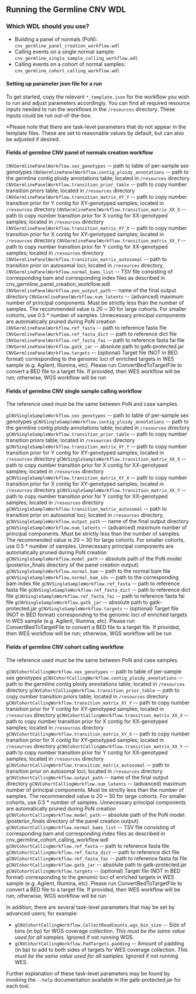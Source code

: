 ## Running the Germline CNV WDL

### Which WDL should you use?
- Building a panel of normals (PoN): ``cnv_germline_panel_creation_workflow.wdl``
- Calling events on a single normal sample: ``cnv_germline_single_sample_calling_workflow.wdl``
- Calling events on a cohort of normal samples: ``cnv_germline_cohort_calling_workflow.wdl``

#### Setting up parameter json file for a run

To get started, copy the relevant ``*_template.json`` for the workflow you wish to run and adjust parameters accordingly.
You can find all required resource inputs needed to run the workflows in the ``/resources`` directory. These inputs could be run out-of-the-box.

*Please note that there are task-level parameters that do not appear in the template files.  These are set to reasonable values by default, but can also be adjusted if desired.

#### Fields of germline CNV panel of normals creation workflow

  ``CNVGermlinePanelWorkflow.sex_genotypes`` -- path to table of per-sample sex genotypes
  ``CNVGermlinePanelWorkflow.contig_ploidy_annotations`` --  path to the germline contig ploidy annotations table; located in ``/resources`` directory
  ``CNVGermlinePanelWorkflow.transition_prior_table`` -- path to copy number transition priors table; located in ``/resources`` directory
  ``CNVGermlinePanelWorkflow.transition_matrix_XY_Y`` -- path to copy number transition prior for Y contig for XY-genotyped samples; located in ``/resources`` directory
  ``CNVGermlinePanelWorkflow.transition_matrix_XX_X`` -- path to copy number transition prior for X contig for XX-genotyped samples; located in ``/resources`` directory
  ``CNVGermlinePanelWorkflow.transition_matrix_XY_X`` -- path to copy number transition prior for X contig for XY-genotyped samples; located in ``/resources`` directory
  ``CNVGermlinePanelWorkflow.transition_matrix_XX_Y`` -- path to copy number transition prior for Y contig for XX-genotyped samples; located in ``/resources`` directory
  ``CNVGermlinePanelWorkflow.transition_matrix_autosomal`` -- path to transition prior on autosomal loci; located in ``/resources`` directory,
  ``CNVGermlinePanelWorkflow.normal_bams_list`` -- TSV file consisting of corresponding bam and corresponding index files as described in cnv_germline_panel_creation_workflow.wdl
  ``CNVGermlinePanelWorkflow.pon_output_path`` -- name of the final output directory
  ``CNVGermlinePanelWorkflow.num_latents`` -- (advanced) maximum number of principal components. Must be strictly less than the number of samples. The recommended value is 20 ~ 30 for large cohorts. For smaller cohorts, use 0.5 * number of samples. Unnecessary principal components are automatically pruned during PoN creation
  ``CNVGermlinePanelWorkflow.ref_fasta`` -- path to reference fasta file
  ``CNVGermlinePanelWorkflow.ref_fasta_dict`` -- path to reference dict file
  ``CNVGermlinePanelWorkflow.ref_fasta_fai`` -- path to reference fasta fai file
  ``CNVGermlinePanelWorkflow.gatk_jar`` -- absolute path to gatk-protected.jar
  ``CNVGermlinePanelWorkflow.targets`` -- (optional) Target file (NOT in BED format) corresponding to the genomic loci of enriched targets in WES sample (e.g. Agilent, Illumina, etc). Please run ConvertBedToTargetFile to convert a BED file to a target file. If provided, then WES workflow will be run; otherwise, WGS workflow will be run


#### Fields of germline CNV single sample calling workflow

The reference used must be the same between PoN and case samples.

  ``gCNVSingleSampleWorkflow.sex_genotypes`` -- path to table of per-sample sex genotypes
  ``gCNVSingleSampleWorkflow.contig_ploidy_annotations`` --  path to the germline contig ploidy annotations table; located in ``/resources`` directory
  ``gCNVSingleSampleWorkflow.transition_prior_table`` -- path to copy number transition priors table; located in ``/resources`` directory
  ``gCNVSingleSampleWorkflow.transition_matrix_XY_Y`` -- path to copy number transition prior for Y contig for XY-genotyped samples; located in ``/resources`` directory
  ``gCNVSingleSampleWorkflow.transition_matrix_XX_X`` -- path to copy number transition prior for X contig for XX-genotyped samples; located in ``/resources`` directory
  ``gCNVSingleSampleWorkflow.transition_matrix_XY_X`` -- path to copy number transition prior for X contig for XY-genotyped samples; located in ``/resources`` directory
  ``gCNVSingleSampleWorkflow.transition_matrix_XX_Y`` -- path to copy number transition prior for Y contig for XX-genotyped samples; located in ``/resources`` directory
  ``gCNVSingleSampleWorkflow.transition_matrix_autosomal`` -- path to transition prior on autosomal loci; located in ``/resources`` directory,
  ``gCNVSingleSampleWorkflow.output_path`` -- name of the final output directory
  ``gCNVSingleSampleWorkflow.num_latents`` -- (advanced) maximum number of principal components. Must be strictly less than the number of samples. The recommended value is 20 ~ 30 for large cohorts. For smaller cohorts, use 0.5 * number of samples. Unnecessary principal components are automatically pruned during PoN creation
  ``gCNVSingleSampleWorkflow.model_path`` -- absolute path of the PoN model (posterior_finals directory of the panel creation output)
  ``gCNVSingleSampleWorkflow.normal_bam`` -- path to the normal bam file
  ``gCNVSingleSampleWorkflow.normal_bam_idx`` -- path to the corresponding bam index file
  ``gCNVSingleSampleWorkflow.ref_fasta`` -- path to reference fasta file
  ``gCNVSingleSampleWorkflow.ref_fasta_dict`` -- path to reference dict file
  ``gCNVSingleSampleWorkflow.ref_fasta_fai`` -- path to reference fasta fai file
  ``gCNVSingleSampleWorkflow.gatk_jar`` -- absolute path to gatk-protected.jar
  ``gCNVSingleSampleWorkflow.targets`` -- (optional) Target file (NOT in BED format) corresponding to the genomic loci of enriched targets in WES sample (e.g. Agilent, Illumina, etc). Please run ConvertBedToTargetFile to convert a BED file to a target file. If provided, then WES workflow will be run; otherwise, WGS workflow will be run


#### Fields of germline CNV cohort calling workflow

The reference used must be the same between PoN and case samples.

  ``gCNVCohortCallingWorkflow.sex_genotypes`` -- path to table of per-sample sex genotypes
  ``gCNVCohortCallingWorkflow.contig_ploidy_annotations`` --  path to the germline contig ploidy annotations table; located in ``/resources`` directory
  ``gCNVCohortCallingWorkflow.transition_prior_table`` -- path to copy number transition priors table; located in ``/resources`` directory
  ``gCNVCohortCallingWorkflow.transition_matrix_XY_Y`` -- path to copy number transition prior for Y contig for XY-genotyped samples; located in ``/resources`` directory
  ``gCNVCohortCallingWorkflow.transition_matrix_XX_X`` -- path to copy number transition prior for X contig for XX-genotyped samples; located in ``/resources`` directory
  ``gCNVCohortCallingWorkflow.transition_matrix_XY_X`` -- path to copy number transition prior for X contig for XY-genotyped samples; located in ``/resources`` directory
  ``gCNVCohortCallingWorkflow.transition_matrix_XX_Y`` -- path to copy number transition prior for Y contig for XX-genotyped samples; located in ``/resources`` directory
  ``gCNVCohortCallingWorkflow.transition_matrix_autosomal`` -- path to transition prior on autosomal loci; located in ``/resources`` directory
  ``gCNVCohortCallingWorkflow.output_path`` -- name of the final output directory
  ``gCNVCohortCallingWorkflow.num_latents`` -- (advanced) maximum number of principal components. Must be strictly less than the number of samples. The recommended value is 20 ~ 30 for large cohorts. For smaller cohorts, use 0.5 * number of samples. Unnecessary principal components are automatically pruned during PoN creation
  ``gCNVCohortCallingWorkflow.model_path`` -- absolute path of the PoN model (posterior_finals directory of the panel creation output)
  ``gCNVCohortCallingWorkflow.normal_bams_list`` -- TSV file consisting of corresponding bam and corresponding index files as described in cnv_germline_cohort_calling_workflow.wdl
  ``gCNVCohortCallingWorkflow.ref_fasta`` -- path to reference fasta file
  ``gCNVCohortCallingWorkflow.ref_fasta_dict`` -- path to reference dict file
  ``gCNVCohortCallingWorkflow.ref_fasta_fai`` -- path to reference fasta fai file
  ``gCNVCohortCallingWorkflow.gatk_jar`` -- absolute path to gatk-protected.jar
  ``gCNVCohortCallingWorkflow.targets`` -- (optional) Target file (NOT in BED format) corresponding to the genomic loci of enriched targets in WES sample (e.g. Agilent, Illumina, etc). Please run ConvertBedToTargetFile to convert a BED file to a target file. If provided, then WES workflow will be run; otherwise, WGS workflow will be run

In addition, there are several task-level parameters that may be set by advanced users; for example:

- ``gCNVCohortCallingWorkflow.CollectReadCounts.wgs_bin_size`` -- Size of bins (in bp) for WGS coverage collection.  *This must be the same value used for all samples.*  Ignored if not running WGS.
- ``gCNVCohortCallingWorkflow.PadTargets.padding`` -- Amount of padding (in bp) to add to both sides of targets for WES coverage collection.  *This must be the same value used for all samples.*  Ignored if not running WES.



Further explanation of these task-level parameters may be found by invoking the ``--help`` documentation available in the gatk-protected.jar for each tool.